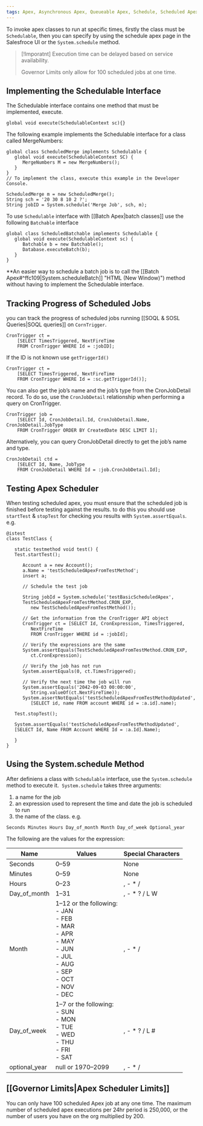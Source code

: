 ```yaml
---
tags: Apex, Asynchronous Apex, Queueable Apex, Schedule, Scheduled Apex, Apex Scheduler, Scheduled Jobs, Jobs, Schedulable
---
```


To invoke apex classes to run at specific times, firstly the class must be `Schedulable`, then  you can specify by using the schedule apex page in the Salesfroce UI or the `System.schedule` method. 

> [!Imporatnt]
> Execution time can be delayed based on service availability.
> 
> Governor Limits only allow for 100 scheduled jobs at one time. 

## Implementing the Schedulable Interface

The Schedulable interface contains one method that must be implemented, execute.
```apex
global void execute(SchedulableContext sc){}
```

The following example implements the Schedulable interface for a class called MergeNumbers:
```apex
global class ScheduledMerge implements Schedulable {
   global void execute(SchedulableContext SC) {
      MergeNumbers M = new MergeNumbers(); 
   }
}
// To implement the class, execute this example in the Developer Console.

ScheduledMerge m = new ScheduledMerge();
String sch = '20 30 8 10 2 ?';
String jobID = System.schedule('Merge Job', sch, m);
```

To use `Schedulable` interface with [[Batch Apex|batch classes]] use the following `Batchable` interface
```apex
global class ScheduledBatchable implements Schedulable {
   global void execute(SchedulableContext sc) {
      Batchable b = new Batchable(); 
      Database.executeBatch(b);
   }
}
```
*\*An easier way to schedule a batch job is to call the [[Batch Apex#^ffc109|System.scheduleBatch]] "HTML (New Window)") method without having to implement the Schedulable interface.

## Tracking Progress of Scheduled Jobs
you can track the progress of scheduled jobs running [[SOQL & SOSL Queries|SOQL queries]] on `CornTrigger`.   
```apex
CronTrigger ct = 
    [SELECT TimesTriggered, NextFireTime
    FROM CronTrigger WHERE Id = :jobID];
```
If the ID is not known use `getTriggerId()`
```apex
CronTrigger ct = 
    [SELECT TimesTriggered, NextFireTime
    FROM CronTrigger WHERE Id = :sc.getTriggerId()];
```
You can also get the job’s name and the job’s type from the CronJobDetail record. To do so, use the `CronJobDetail` relationship when performing a query on CronTrigger.
```apex
CronTrigger job = 
    [SELECT Id, CronJobDetail.Id, CronJobDetail.Name, CronJobDetail.JobType 
    FROM CronTrigger ORDER BY CreatedDate DESC LIMIT 1];
```
Alternatively, you can query CronJobDetail directly to get the job’s name and type.
```apex
CronJobDetail ctd = 
    [SELECT Id, Name, JobType 
    FROM CronJobDetail WHERE Id = :job.CronJobDetail.Id];
```

## Testing Apex Scheduler
When testing scheduled apex, you must ensure that the scheduled job is finished before testing against the results. to do this you should use `startTest` & `stopTest` for checking you results with `System.assertEquals`. e.g.
```apex
@istest
class TestClass {

   static testmethod void test() {
   Test.startTest();

      Account a = new Account();
      a.Name = 'testScheduledApexFromTestMethod';
      insert a;

      // Schedule the test job

      String jobId = System.schedule('testBasicScheduledApex',
      TestScheduledApexFromTestMethod.CRON_EXP, 
         new TestScheduledApexFromTestMethod());

      // Get the information from the CronTrigger API object
      CronTrigger ct = [SELECT Id, CronExpression, TimesTriggered, 
         NextFireTime
         FROM CronTrigger WHERE id = :jobId];

      // Verify the expressions are the same
      System.assertEquals(TestScheduledApexFromTestMethod.CRON_EXP, 
         ct.CronExpression);

      // Verify the job has not run
      System.assertEquals(0, ct.TimesTriggered);

      // Verify the next time the job will run
      System.assertEquals('2042-09-03 00:00:00', 
         String.valueOf(ct.NextFireTime));
      System.assertNotEquals('testScheduledApexFromTestMethodUpdated',
         [SELECT id, name FROM account WHERE id = :a.id].name);

   Test.stopTest();

   System.assertEquals('testScheduledApexFromTestMethodUpdated',
   [SELECT Id, Name FROM Account WHERE Id = :a.Id].Name);

   }
}
```

## Using the System.schedule Method
After definiens a class with `Schedulable` interface, use the `System.schedule` method to execute it.  `System.schedule` takes three arguments: 
1. a name for the job 
2. an expression used to represent the time and date the job is scheduled to run
3. the name of the class.
e.g.
```apex
Seconds Minutes Hours Day_of_month Month Day_of_week Optional_year
```

The following are the values for the expression:

|Name|Values|Special Characters|
|---|---|---|
|Seconds|0–59|None|
|Minutes|0–59|None|
|Hours|0–23|, - * /|
|Day_of_month|1–31|, - * ? / L W|
|Month|1–12 or the following:<br>- JAN<br>- FEB<br>- MAR<br>- APR<br>- MAY<br>- JUN<br>- JUL<br>- AUG<br>- SEP<br>- OCT<br>- NOV<br>- DEC|, - * /|
|Day_of_week|1–7 or the following:<br>- SUN<br>- MON<br>- TUE<br>- WED<br>- THU<br>- FRI<br>- SAT|, - * ? / L #|
|optional_year|null or 1970–2099|, - * /|

## [[Governor Limits|Apex Scheduler Limits]]

You can only have 100 scheduled Apex job at any one time. The maximum number of scheduled apex executions per 24hr period is 250,000, or the number of users you have on the org multiplied by 200.